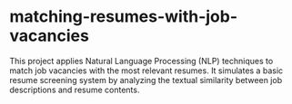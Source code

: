 # matching-resumes-with-job-vacancies
This project applies Natural Language Processing (NLP) techniques to match job vacancies with the most relevant resumes. It simulates a basic resume screening system by analyzing the textual similarity between job descriptions and resume contents.
